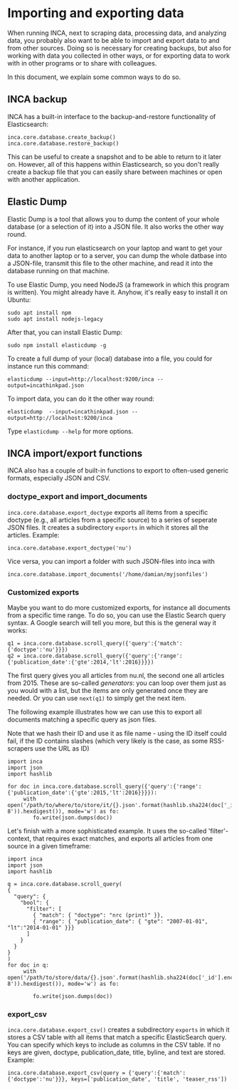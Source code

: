# Importing and exporting data

When running INCA, next to scraping data, processing data, and analyzing data, you probably also want to be able to import and export data to and from other sources. Doing so is necessary for creating backups, but also for working with data you collected in other ways, or for exporting data to work with in other programs or to share with colleagues. 

In this document, we explain some common ways to do so.

## INCA backup
INCA has a built-in interface to the backup-and-restore functionality of Elasticsearch:
```
inca.core.database.create_backup()
inca.core.database.restore_backup()
```
This can be useful to create a snapshot and to be able to return to it later on. However, all of this happens within Elasticsearch, so you don't really create a backup file that you can easily share between machines or open with another application.


## Elastic Dump
Elastic Dump is a tool that allows you to dump the content of your whole database (or a selection of it) into a JSON file. It also works the other way round. 

For instance, if you run elasticsearch on your laptop and want to get your data to another laptop or to a server, you can dump the whole datbase into a JSON-file, transmit this file to the other machine, and read it into the database running on that machine.

To use Elastic Dump, you need NodeJS (a framework in which this program is written). You might already have it. Anyhow, it's really easy to install it on Ubuntu:
```
sudo apt install npm
sudo apt install nodejs-legacy
```

After that, you can install Elastic Dump:
```
sudo npm install elasticdump -g
```

To create a full dump of your (local) database into a file, you could for instance run this command:

```
elasticdump --input=http://localhost:9200/inca --output=incathinkpad.json
```
To import data, you can do it the other way round:
```
elasticdump  --input=incathinkpad.json --output=http://localhost:9200/inca
```

Type `elasticdump --help` for more options.


## INCA import/export functions
INCA also has a couple of built-in functions to export to often-used generic formats, especially JSON and CSV.

### doctype_export and import_documents
`inca.core.database.export_doctype` exports all items from a specific doctype (e.g., all articles from a specific source) to a series of seperate JSON files. It creates a subdirectory `exports` in which it stores all the articles.
Example:
```
inca.core.database.export_doctype('nu')
```
Vice versa, you can import a folder with such JSON-files into inca with
```
inca.core.database.import_documents('/home/damian/myjsonfiles')
```

### Customized exports
Maybe you want to do more customized exports, for instance all documents from a specific time range. To do so, you can use the Elastic Search query syntax. A Google search will tell you more, but this is the general way it works:
```
q1 = inca.core.database.scroll_query({'query':{'match':{'doctype':'nu'}}})
q2 = inca.core.database.scroll_query({'query':{'range':{'publication_date':{'gte':2014,'lt':2016}}}})
```
The first query gives you all articles from nu.nl, the second one all articles from 2015. These are so-called *generators*: you can loop over them just as you would with a list, but the items are only generated once they are needed. Or you can use `next(q1)` to simply get the next item.

The following example illustrates how we can use this to export all documents matching a specific query as json files.

Note that we hash their ID and use it as file name - using the ID itself could fail, if the ID contains slashes (which very likely is the case, as some RSS-scrapers use the URL as ID)

```
import inca
import json
import hashlib

for doc in inca.core.database.scroll_query({'query':{'range':{'publication_date':{'gte':2015,'lt':2016}}}}):
     with open('/path/to/where/to/store/it/{}.json'.format(hashlib.sha224(doc['_id'].encode('utf-8')).hexdigest()), mode='w') as fo:
        fo.write(json.dumps(doc))        
```


Let's finish with a more sophisticated example. It uses the so-called 'filter'-context, that requires exact matches, and exports all articles from one source in a given timeframe:

```
import inca
import json
import hashlib

q = inca.core.database.scroll_query(
{
  "query": {
    "bool": {
      "filter": [
        { "match": { "doctype": "nrc (print)" }},
        { "range": { "publication_date": { "gte": "2007-01-01", "lt":"2014-01-01" }}}
      ]
    }
  }
}
)
for doc in q:
     with open('/path/to/store/data/{}.json'.format(hashlib.sha224(doc['_id'].encode('utf-8')).hexdigest()), mode='w') as fo:

        fo.write(json.dumps(doc)) 
```




### export_csv
`inca.core.database.export_csv()` creates a subdirectory `exports`  in which it stores a CSV table with all items that match a specific ElasticSearch query. You can specify which keys to include as columns in the CSV table. If no keys are given, doctype, publication_date, title, byline, and text are stored.
Example:
```
inca.core.database.export_csv(query = {'query':{'match':{'doctype':'nu'}}}, keys=['publication_date', 'title', 'teaser_rss'])
```
